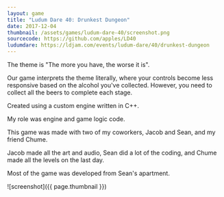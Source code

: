 ```yaml
---
layout: game
title: "Ludum Dare 40: Drunkest Dungeon"
date: 2017-12-04
thumbnail: /assets/games/ludum-dare-40/screenshot.png
sourcecode: https://github.com/apples/LD40
ludumdare: https://ldjam.com/events/ludum-dare/40/drunkest-dungeon
---
```


The theme is "The more you have, the worse it is".

Our game interprets the theme literally, where your controls become less responsive based on the alcohol you've collected. However, you need to collect all the beers to complete each stage.

Created using a custom engine written in C++.

My role was engine and game logic code.

This game was made with two of my coworkers, Jacob and Sean, and my friend Chume.

Jacob made all the art and audio, Sean did a lot of the coding, and Chume made all the levels on the last day.

Most of the game was developed from Sean's apartment.

![screenshot]({{ page.thumbnail }})
